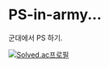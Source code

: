 # PS-in-army...
군대에서 PS 하기.

[![Solved.ac프로필](http://mazassumnida.wtf/api/v2/generate_badge?boj=wooguijung)](https://solved.ac/wooguijung)